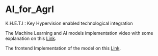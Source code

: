# AI_for_AgrI
K.H.E.T.I : Key Hypervision enabled technological integration

The Machine Learning and AI models implementation video with some explanation on this [Link](https://www.youtube.com/watch?v=gwWnlqiuTC0).

The frontend Implementation of the model on this [Link](https://www.youtube.com/watch?v=CueAjrSMQlM).

